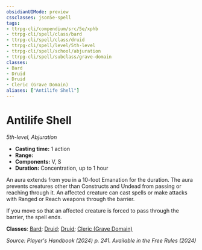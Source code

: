 ```yaml
---
obsidianUIMode: preview
cssclasses: json5e-spell
tags:
- ttrpg-cli/compendium/src/5e/xphb
- ttrpg-cli/spell/class/bard
- ttrpg-cli/spell/class/druid
- ttrpg-cli/spell/level/5th-level
- ttrpg-cli/spell/school/abjuration
- ttrpg-cli/spell/subclass/grave-domain
classes:
- Bard
- Druid
- Druid
- Cleric (Grave Domain)
aliases: ["Antilife Shell"]
---
```

# Antilife Shell
*5th-level, Abjuration*  

- **Casting time:** 1 action
- **Range:** 
- **Components:** V, S
- **Duration:** Concentration, up to 1 hour

An aura extends from you in a 10-foot Emanation for the duration. The aura prevents creatures other than Constructs and Undead from passing or reaching through it. An affected creature can cast spells or make attacks with Ranged or Reach weapons through the barrier.

If you move so that an affected creature is forced to pass through the barrier, the spell ends.

**Classes**: [Bard](list-spells-classes-bard); [Druid](list-spells-classes-druid); [Druid](list-spells-classes-druid); [Cleric (Grave Domain)](list-spells-classes-cleric-xphb-grave-domain-xge)

*Source: Player's Handbook (2024) p. 241. Available in the Free Rules (2024)*